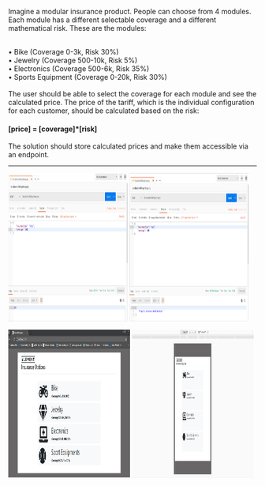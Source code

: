 Imagine a modular insurance product. People can choose from 4 modules. Each module has a different
selectable coverage and a different mathematical risk.
These are the modules:<br /><br />

• Bike (Coverage 0-3k, Risk 30%)<br />
• Jewelry (Coverage 500-10k, Risk 5%)<br />
• Electronics (Coverage 500-6k, Risk 35%)<br />
• Sports Equipment (Coverage 0-20k, Risk 30%)<br /><br />
The user should be able to select the coverage for each module and see the calculated price. The price of
the tariff, which is the individual configuration for each customer, should be calculated based on the risk:<br />
<h4>[price] = [coverage]*[risk]</h4>
The solution should store calculated prices and make them accessible via an endpoint.

<hr />

<p float='left'>
    <img width="48%" height="300" src="snapshots/server/4.png">
    <img width="48%" height="300" src="snapshots/server/5.png">
</p>
<p float='left'>
    <img width="49%" height="300" src="snapshots/ui/1.JPG">
    <img width="49%" height="300" src="snapshots/ui/6.JPG">
</p>

